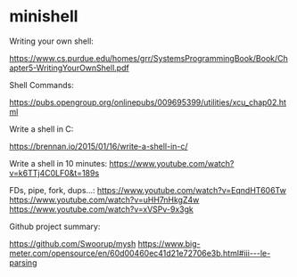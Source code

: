 # minishell


Writing your own shell:

https://www.cs.purdue.edu/homes/grr/SystemsProgrammingBook/Book/Chapter5-WritingYourOwnShell.pdf

Shell Commands:

https://pubs.opengroup.org/onlinepubs/009695399/utilities/xcu_chap02.html

Write a shell in C:

https://brennan.io/2015/01/16/write-a-shell-in-c/

Write a shell in 10 minutes:
https://www.youtube.com/watch?v=k6TTj4C0LF0&t=189s

FDs, pipe, fork, dups...:
https://www.youtube.com/watch?v=EqndHT606Tw
https://www.youtube.com/watch?v=uHH7nHkgZ4w
https://www.youtube.com/watch?v=xVSPv-9x3gk

Github project summary:

https://github.com/Swoorup/mysh
https://www.big-meter.com/opensource/en/60d00460ec41d21e72706e3b.html#iii---le-parsing

